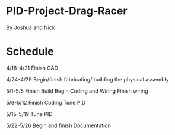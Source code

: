 # PID-Project-Drag-Racer
By Joshua and Nick
# Schedule
4/18-4/21
Finish CAD


4/24-4/29
Begin/finish fabricating/ building 
the physical assembly 


5/1-5/5
Finish Build
Begin Coding and Wiring
Finish wiring

5/8-5/12
Finish Coding
Tune PID


5/15-5/19
Tune PID



5/22-5/26
Begin and finish Documentation



